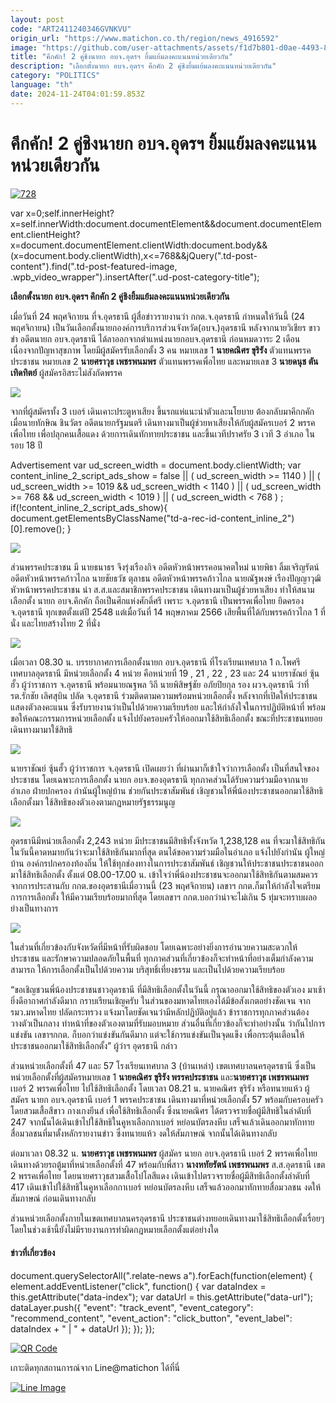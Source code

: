 ```yaml
---
layout: post
code: "ART2411240346GVNKVU"
origin_url: "https://www.matichon.co.th/region/news_4916592"
image: "https://github.com/user-attachments/assets/f1d7b801-d0ae-4493-827b-cbac0796a653"
title: "คึกคัก! 2 คู่ชิงนายก อบจ.อุดรฯ ยิ้มแย้มลงคะแนนหน่วยเดียวกัน"
description: "เลือกตั้งนายก อบจ.อุดรฯ คึกคัก 2 คู่ชิงยิ้มแย้มลงคะแนนหน่วยเดียวกัน"
category: "POLITICS"
language: "th"
date: 2024-11-24T04:01:59.853Z
---
```


# คึกคัก! 2 คู่ชิงนายก อบจ.อุดรฯ ยิ้มแย้มลงคะแนนหน่วยเดียวกัน

[![](https://www.matichon.co.th/wp-content/uploads/2024/11/728-307.jpg "728")](https://www.matichon.co.th/wp-content/uploads/2024/11/728-307.jpg)

var x=0;self.innerHeight?x=self.innerWidth:document.documentElement&&document.documentElement.clientHeight?x=document.documentElement.clientWidth:document.body&&(x=document.body.clientWidth),x<=768&&jQuery(".td-post-content").find(".td-post-featured-image, .wpb\_video\_wrapper").insertAfter(".ud-post-category-title");

**เลือกตั้งนายก อบจ.อุดรฯ คึกคัก 2 คู่ชิงยิ้มแย้มลงคะแนนหน่วยเดียวกัน**

เมื่อวันที่ 24 พฤศจิกายน ที่จ.อุดรธานี ผู้สื่อข่าวรายงานว่า กกต.จ.อุดรธานี กำหนดให้วันนี้ (24 พฤศจิกายน) เป็นวันเลือกตั้งนายกองค์การบริการส่วนจังหวัด(อบจ.)อุดรธานี หลังจากนายวิเชียร ขาวขำ อดีตนายก อบจ.อุดรธานี ได้ลาออกจากตำแหน่งนายกอบจ.อุดรธานี ก่อนหมดวาระ 2 เดือน เนื่องจากปัญหาสุขภาพ โดยมีผู้สมัครรับเลือกตั้ง 3 คน หมายเลข 1 **นายคณิศร ขุริรัง** ตัวแทนพรรคประชาชน หมายเลข 2 **นายศราวุธ เพชรพนมพร** ตัวแทนพรรคเพื่อไทย และหมายเลข 3 **นายดนุช ตันเทิดทิตย์** ผู้สมัครอิสระไม่สังกัดพรรค

![](https://www.matichon.co.th/wp-content/uploads/2024/11/Image1-20-1024x576.jpg)

จากที่ผู้สมัครทั้ง 3 เบอร์ เดินเคาะประตูหาเสียง ขึ้นรถแห่แนะนำตัวและนโยบาย ต้องกลับมาคึกกคัก เมื่อนายทักษิณ ชินวัตร อดีตนายกรัฐมนตรี เดินทางมาเป็นผู้ช่วยหาเสียงให้กับผู้สมัครเบอร์ 2 พรรคเพื่อไทย เพื่อปลุกคนเสื้อแดง ด้วยการเดินทักทายประชาชน และขึ้นเวทีปราศรัย 3 เวที 3 อำเภอ ในรอบ 18 ปี

Advertisement var ud\_screen\_width = document.body.clientWidth; var content\_inline\_2\_script\_ads\_show = false || ( ud\_screen\_width >= 1140 ) || ( ud\_screen\_width >= 1019 && ud\_screen\_width < 1140 ) || ( ud\_screen\_width >= 768 && ud\_screen\_width < 1019 ) || ( ud\_screen\_width < 768 ) ; if(!content\_inline\_2\_script\_ads\_show){ document.getElementsByClassName("td-a-rec-id-content\_inline\_2")\[0\].remove(); }

![](https://www.matichon.co.th/wp-content/uploads/2024/11/Image2-16-1024x576.jpg)

ส่วนพรรคประชาชน มี นายธนาธร จึงรุ่งเรืองกิจ อดีตหัวหน้าพรรคอนาคตใหม่ นายพิธา ลิ้มเจริญรัตน์ อดีตหัวหน้าพรรคก้าวไกล นายชัยธวัช ตุลาธน อดีตหัวหน้าพรรคก้าวไกล นายณัฐพงษ์ เรืองปัญญาวุฒิ หัวหน้าพรรคประชาชน นำ ส.ส.และสมาชิกพรรคประชาชน เดินทางมาเป็นผู้ช่วยหาเสียง ทำให้สนามเลือกตั้ง นายก อบจ.คึกคัก ถือเป็นศึกแห่งศักดิ์ศรี เพราะ จ.อุดรธานี เป็นพรรคเพื่อไทย ยึดครอง จ.อุดรธานี ทุกเขตตั้งแต่ปี 2548 แต่เมื่อวันที่ 14 พฤษภาคม 2566 เสียพื้นที่ได้กับพรรคก้าวไกล 1 ที่นั่ง และไทยสร้างไทย 2 ที่นั่ง

![](https://www.matichon.co.th/wp-content/uploads/2024/11/Image11-1-1024x576.jpg)

เมื่อเวลา 08.30 น. บรรยากาศการเลือกตั้งนายก อบจ.อุดรธานี ที่โรงเรียนเทศบาล 1 ถ.โพศรี เทศบาลอุดรธานี มีหน่วยเลือกตั้ง 4 หน่วย คือหน่วยที่ 19 , 21 , 22 , 23 และ 24 นายราชัณย์ ซุ้นฮั้ว ผู้ว่าราชการ จ.อุดรธานี พร้อมนายณฐพล วิถี นายพิสิษฐ์ชัย อภัยปิยกุล รอง ผวจ.อุดรธานี ว่าที่ รต.รักชัย เลิศสุบิน ปลัด จ.อุดรธานี ร่วมติดตามความพร้อมหน่วยเลือกตั้ง หลังจากที่เปิดให้ประชาชนแสดงตัวลงคะแนน ซึ่งรับรายงานว่าเป็นไปด้วยความเรียบร้อย และให้กำลังใจในการปฏิบัติหน้าที่ พร้อมขอให้คณะกรรมการหน่วยเลือกตั้ง แจ้งไปยังครอบครัวให้ออกมาใช้สิทธิเลือกตั้ง ขณะที่ประชาชนทยอยเดินทางมามาใช้สิทธิ

![](https://www.matichon.co.th/wp-content/uploads/2024/11/Image61-1024x576.jpg)

นายราชัณย์ ซุ้นฮั้ว ผู้ว่าราชการ จ.อุดรธานี เปิดเผยว่า ที่ผ่านมาก็เข้าใจว่าการเลือกตั้ง เป็นที่สนใจของประชาชน โดยเฉพาะการเลือกตั้ง นายก อบจ.ของอุดรธานี ทุกภาคส่วนได้รับความร่วมมือจากนายอำเภอ ฝ่ายปกครอง กำนันผู้ใหญ่บ้าน ช่วยกันประชาสัมพันธ์ เชิญชวนให้พี่น้องประชาชนออกมาใช้สิทธิเลือกตั้งมา ใช้สิทธิของตัวเองตามกฏหมายรัฐธรรมนูญ

![](https://www.matichon.co.th/wp-content/uploads/2024/11/Image7-1-1024x576.jpg)

อุดรธานีมีหน่วยเลือกตั้ง 2,243 หน่วย มีประชาชนมีสิทธิทั้งจังหวัด 1,238,128 คน ที่จะมาใช้สิทธิกันในวันนี้คาดหมายกันว่าจะมาใช้สิทธิกันมากที่สุด ตนได้ขอความร่วมมือในอำเภอ แจ้งไปยังกำนัน ผู้ใหญ่บ้าน องค์กรปกครองท้องถิ่น ให้ใช้ทุกช่องทางในการประชาสัมพันธ์ เชิญชวนให้ประชาชนประชาชนออกมาใช้สิทธิเลือกตั้ง ตั้งแต่ 08.00-17.00 น. เข้าใจว่าพี่น้องประชาชนจะออกมาใช้สิทธิกันตามสมควร จากการประสานกับ กกต.ของอุดรธานีเมื่อวานนี้ (23 พฤศจิกายน) เลขาฯ กกต.ก็มาให้กำลังใจเตรียมการการเลือกตั้ง ให้มีความเรียบร้อยมากที่สุด โดยเลขาฯ กกต.บอกว่าน่าจะไม่เกิน 5 ทุ่มจะทราบผลอย่างเป็นทางการ

![](https://www.matichon.co.th/wp-content/uploads/2024/11/Image21-1024x576.jpg)

ในส่วนที่เกี่ยวข้องกับจังหวัดที่มีหน้าที่รับผิดชอบ โดยเฉพาะอย่างยิ่งการอำนวยความสะดวกให้ประชาชน และรักษาความปลอดภัยในพื้นที่ ทุกภาคส่วนที่เกี่ยวข้องก็จะทำหน้าที่อย่างเต็มกำลังความสามารถ ให้การเลือกตั้งเป็นไปด้วยความ บริสุทธิ์เที่ยงธรรม และเป็นไปด้วยความเรียบร้อย

“ขอเชิญชวนพี่น้องประชาชนชาวอุดรธานี ที่มีสิทธิเลือกตั้งในวันนี้ กรุณาออกมาใช้สิทธิของตัวเอง มาเช้ายิ่งดีอากาศกำลังดีมาก กราบเรียนเชิญครับ ในส่วนของมหาดไทยเองได้มีข้อสังเกตอย่างชัดเจน จาก รมว.มหาดไทย ปลัดกระทรวง แจ้งมาโดยชัดเจนว่ามีหลักปฏิบัติอยู่แล้ว ข้าราชการทุกภาคส่วนต้องวางตัวเป็นกลาง ทำหน้าที่ของตัวเองตามที่รับมอบหมาย ส่วนอื่นที่เกี่ยวข้องก็จะทำอย่างนั้น ว่ากันไปการแข่งขัน เลขาฯกกต. ก็บอกว่าแข่งขันกันดีมาก แต่จะใช้การแข่งขันเป็นจุดแข็ง เพื่อกระตุ้นเตือนให้ประชาชนออกมาใช้สิทธิเลือกตั้ง” ผู้ว่าฯ อุดรธานี กล่าว

ส่วนหน่วยเลือกตั้งที่ 47 และ 57 โรงเรียนเทศบาล 3 (บ้านเหล่า) เขตเทศบาลนครอุดรธานี ซึ่งเป็นหน่วยเลือกตั้งที่ผู้สมัครหมายเลข 1 **นายคณิศร ขุริรัง พรรคประชาชน** และ**นายศราวุธ เพชรพนมพร** เบอร์ 2 พรรคเพื่อไทย ไปใช้สิทธิเลือกตั้ง โดยเวลา 08.21 น. นายคณิศร ขุริรัง หรือทนายแห้ว ผู้สมัคร นายก อบจ.อุดรธานี เบอร์ 1 พรรคประชาชน เดินทางมาที่หน่วยเลือกตั้ง 57 พร้อมกับครอบครัว โดยสวมเสื้อสีขาว กางเกงยีนส์ เพื่อใช้สิทธิเลือกตั้ง ซึ่งนายคณิศร ได้ตรวจรายชื่อผู้มีสิทธิในลำดับที่ 247 จากนั้นได้เดินเข้าไปใช้สิทธิในคูหาเลือกกาเบอร์ หย่อนบัตรลงหีบ เสร็จแล้วเดินออกมาทักทายสื่อมวลชนที่มาตั้งหลักรายงานข่าว ซึ่งทนายแห้ว งดให้สัมภาษณ์ จากนั้นได้เดินทางกลับ

ต่อมาเวลา 08.32 น. **นายศราวุธ เพชรพนมพร** ผู้สมัคร นายก อบจ.อุดรธานี เบอร์ 2 พรรคเพื่อไทย เดินทางด้วยรถตู้มาที่หน่วยเลือกตั้งที่ 47 พร้อมกับพี่สาว **นางหทัยรัตน์ เพชรพนมพร** ส.ส.อุดรธานี เขต 2 พรรคเพื่อไทย โดยนายศราวุธสวมเสื้อโปโลสีแดง เดินเข้าไปตรวจรายชื่อผู้มีสิทธิเลือกตั้งลำดับที่ 417 เดินเข้าไปใช้สิทธิในคูหาเลือกกาเบอร์ หย่อนบัตรลงหีบ เสร็จแล้วออกมาทักทายสื่อมวลชน งดให้สัมภาษณ์ ก่อนเดินทางกลับ

ส่วนหน่วยเลือกตั้งภายในเขตเทศบาลนครอุดรธานี ประชาชนต่างทยอยเดินทางมาใช้สิทธิเลือกตั้งเรื่อยๆ โดยในช่วงเช้านี้ยังไม่มีรายงานการทำผิดกฎหมายเลือกตั้งแต่อย่างใด

#### ข่าวที่เกี่ยวข้อง

document.querySelectorAll(".relate-news a").forEach(function(element) { element.addEventListener("click", function() { var dataIndex = this.getAttribute("data-index"); var dataUrl = this.getAttribute("data-url"); dataLayer.push({ "event": "track\_event", "event\_category": "recommend\_content", "event\_action": "click\_button", "event\_label": dataIndex + " | " + dataUrl }); }); });

[![QR Code](https://www.matichon.co.th/wp-content/uploads/2023/07/wob1371z.jpg)](https://lin.ee/ht0nDxX)

เกาะติดทุกสถานการณ์จาก Line@matichon ได้ที่นี่

[![Line Image](https://www.matichon.co.th/wp-content/uploads/2023/07/th.png)](https://lin.ee/ht0nDxX)